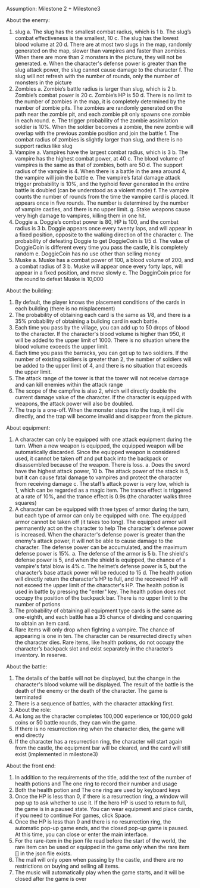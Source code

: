 Assumption: Milestone 2 + Milestone3

About the enemy:
1.	slug
a.	The slug has the smallest combat radius, which is 1
b.	The slug’s combat effectiveness is the smallest, 10
c.	The slug has the lowest blood volume at 20
d.	There are at most two slugs in the map, randomly generated on the map, slower than vampires and faster than zombies. When there are more than 2 monsters in the picture, they will not be generated.
e.	When the character's defense power is greater than the slug attack power, the slug cannot cause damage to the character
f.	The slug will not refresh with the number of rounds, only the number of monsters in the picture
2.	Zombies
a.	Zombie’s battle radius is larger than slug, which is 2
b.	Zombie’s combat power is 20
c.	Zombie’s HP is 50
d.	There is no limit to the number of zombies in the map, it is completely determined by the number of zombie pits. The zombies are randomly generated on the path near the zombie pit, and each zombie pit only spawns one zombie in each round.
e.	The trigger probability of the zombie assimilation soldier is 10%. When the soldier becomes a zombie, the new zombie will overlap with the previous zombie position and join the battle
f.	The combat radius of zombies is slightly larger than slug, and there is no support radius like slug
3.	Vampire
a.	Vampires have the largest combat radius, which is 3
b.	The vampire has the highest combat power, at 40
c.	The blood volume of vampires is the same as that of zombies, both are 50
d.	The support radius of the vampire is 4. When there is a battle in the area around 4, the vampire will join the battle
e.	The vampire’s fatal damage attack trigger probability is 10%, and the typhoid fever generated in the entire battle is doubled (can be understood as a violent mode)
f.	The vampire counts the number of rounds from the time the vampire card is placed. It appears once in five rounds. The number is determined by the number of vampire castles, and there is no upper limit.
g.	Stake weapons cause very high damage to vampires, killing them in one hit.
4.	Doggie
a.	Doggie’s combat power is 80, HP is 100, and the combat radius is 3
b.	Doggie appears once every twenty laps, and will appear in a fixed position, opposite to the walking direction of the character
c.	The probability of defeating Doggie to get DoggieCoin is 1/5
d.	The value of DoggieCoin is different every time you pass the castle, it is completely random
e.	DoggieCoin has no use other than selling money
5.	Muske
a.	Muske has a combat power of 100, a blood volume of 200, and a combat radius of 3
b.	Muske will appear once every forty laps, will appear in a fixed position, and move slowly
c.	The DogginCoin price for the round to defeat Muske is 10,000


About the building:
1.	By default, the player knows the placement conditions of the cards in each building (there is no misplacement)
2.	The probability of obtaining each card is the same as 1/8, and there is a 35% probability of obtaining a building card in each battle.
3.	Each time you pass by the village, you can add up to 50 drops of blood to the character. If the character's blood volume is higher than 950, it will be added to the upper limit of 1000. There is no situation where the blood volume exceeds the upper limit.
4.	Each time you pass the barracks, you can get up to two soldiers. If the number of existing soldiers is greater than 2, the number of soldiers will be added to the upper limit of 4, and there is no situation that exceeds the upper limit.
5.	The attack range of the tower is that the tower will not receive damage and can kill enemies within the attack range
6.	The scope of the campfire is also 2, which will directly double the current damage value of the character. If the character is equipped with weapons, the attack power will also be doubled.
7.	The trap is a one-off. When the monster steps into the trap, it will die directly, and the trap will become invalid and disappear from the picture.

About equipment:
1.	A character can only be equipped with one attack equipment during the turn. When a new weapon is equipped, the equipped weapon will be automatically discarded. Since the equipped weapon is considered used, it cannot be taken off and put back into the backpack or disassembled because of the weapon. There is loss.
a.	Does the sword have the highest attack power, 10
b.	The attack power of the stack is 5, but it can cause fatal damage to vampires and protect the character from receiving damage
c.	The staff’s attack power is very low, which is 1, which can be regarded as a magic item. The trance effect is triggered at a rate of 10%, and the trance effect is 0.9s (the character walks three squares)
2.	A character can be equipped with three types of armor during the turn, but each type of armor can only be equipped with one. The equipped armor cannot be taken off (it takes too long). The equipped armor will permanently act on the character to help The character's defense power is increased. When the character's defense power is greater than the enemy's attack power, it will not be able to cause damage to the character. The defense power can be accumulated, and the maximum defense power is 15%.
a.	The defense of the armor is 5
b.	The shield's defense power is 5, and when the shield is equipped, the chance of a vampire's fatal blow is 4%
c.	The helmet’s defense power is 5, but the character’s base attack power will be reduced to 15
d.	The health potion will directly return the character's HP to full, and the recovered HP will not exceed the upper limit of the character's HP. The health potion is used in battle by pressing the "enter" key. The health potion does not occupy the position of the backpack bar. There is no upper limit to the number of potions
3.	The probability of obtaining all equipment type cards is the same as one-eighth, and each battle has a 35 chance of dividing and conquering to obtain an item card.
4.	Rare items will only drop when fighting a vampire. The chance of appearing is one in ten. The character can be resurrected directly when the character dies. Rare items, like health potions, do not occupy the character’s backpack slot and exist separately in the character’s inventory. In reserve.

About the battle:
1.	The details of the battle will not be displayed, but the change in the character's blood volume will be displayed. The result of the battle is the death of the enemy or the death of the character. The game is terminated
2.	There is a sequence of battles, with the character attacking first.
3.	About the role:
4.	As long as the character completes 100,000 experience or 100,000 gold coins or 50 battle rounds, they can win the game.
5.	If there is no resurrection ring when the character dies, the game will end directly
6.	If the character has a resurrection ring, the character will start again from the castle, the equipment bar will be cleared, and the card will still exist (implemented in milestone3)

About the front end:
1.	In addition to the requirements of the title, add the text of the number of health potions and The one ring to record their number and usage
2.	Both the health potion and The one ring are used by keyboard keys
3.	Once the HP is less than 0, if there is a resurrection ring, a window will pop up to ask whether to use it. If the hero HP is used to return to full, the game is in a paused state. You can wear equipment and place cards, if you need to continue For games, click Space.
4.	Once the HP is less than 0 and there is no resurrection ring, the automatic pop-up game ends, and the closed pop-up game is paused. At this time, you can close or enter the main interface.
5.	For the rare-item in the json file read before the start of the world, the rare item can be used or equipped in the game only when the rare item [] in the json file exists.
6.	The mall will only open when passing by the castle, and there are no restrictions on buying and selling all items.
7.	The music will automatically play when the game starts, and it will be closed after the game is over
